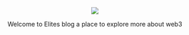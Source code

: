 
<div align="center">

<img src="/images/slider5.jpg">

<p class="tag"   align="center">Welcome to Elites blog a place to explore more about web3</p>
</div>
